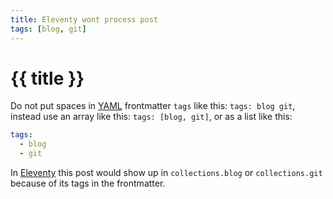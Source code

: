 ```yaml
---
title: Eleventy wont process post
tags: [blog, git]
---
```


# {{ title }}

Do not put spaces in [YAML](https://yaml.org/) frontmatter `tags` like this: `tags: blog git`, instead use an array like this: `tags: [blog, git]`, or as a list like this:

```yaml
tags:
  - blog
  - git
```

In [Eleventy](https://www.11ty.dev) this post would show up in `collections.blog` or `collections.git` because of its tags in the frontmatter.
